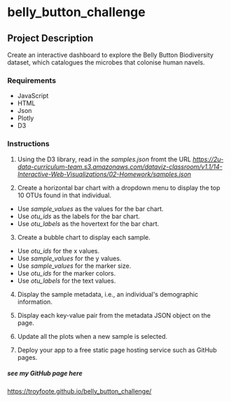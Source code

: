 # belly_button_challenge


## Project Description

Create an interactive dashboard to explore the Belly Button Biodiversity dataset, which catalogues the microbes that colonise human navels.

### Requirements

* JavaScript
* HTML
* Json
* Plotly
* D3

### Instructions

1. Using the D3 library, read in the *samples.json* fromt the URL 
*https://2u-data-curriculum-team.s3.amazonaws.com/dataviz-classroom/v1.1/14-Interactive-Web-Visualizations/02-Homework/samples.json*

2. Create a horizontal bar chart with a dropdown menu to display the top 10 OTUs found in that individual.

* Use *sample_values* as the values for the bar chart.
* Use *otu_ids* as the labels for the bar chart.
* Use *otu_labels* as the hovertext for the bar chart.

3. Create a bubble chart to display each sample.

* Use *otu_ids* for the x values.
* Use *sample_values* for the y values.
* Use *sample_values* for the marker size.
* Use *otu_ids* for the marker colors.
* Use *otu_labels* for the text values.

4. Display the sample metadata, i.e., an individual's demographic information.

5. Display each key-value pair from the metadata JSON object on the page.

6. Update all the plots when a new sample is selected.

7. Deploy your app to a free static page hosting service such as GitHub pages. 

##### see my GitHub page here 
https://troyfoote.github.io/belly_button_challenge/